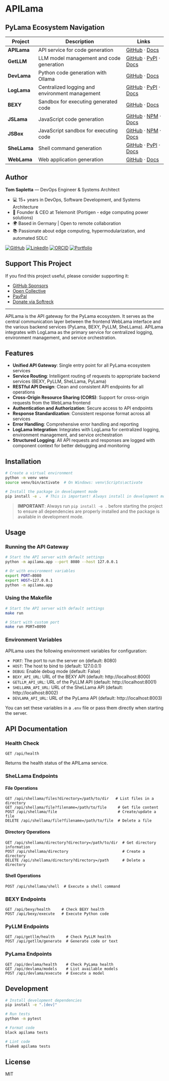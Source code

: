 # APILama

## PyLama Ecosystem Navigation

| Project | Description | Links |
|---------|-------------|-------|
| **APILama** | API service for code generation | [GitHub](https://github.com/py-lama/apilama) · [Docs](https://py-lama.github.io/apilama/) |
| **GetLLM** | LLM model management and code generation | [GitHub](https://github.com/py-lama/getllm) · [PyPI](https://pypi.org/project/getllm/) · [Docs](https://py-lama.github.io/getllm/) |
| **DevLama** | Python code generation with Ollama | [GitHub](https://github.com/py-lama/devlama) · [Docs](https://py-lama.github.io/devlama/) |
| **LogLama** | Centralized logging and environment management | [GitHub](https://github.com/py-lama/loglama) · [PyPI](https://pypi.org/project/loglama/) · [Docs](https://py-lama.github.io/loglama/) |
| **BEXY** | Sandbox for executing generated code | [GitHub](https://github.com/py-lama/bexy) · [Docs](https://py-lama.github.io/bexy/) |
| **JSLama** | JavaScript code generation | [GitHub](https://github.com/py-lama/jslama) · [NPM](https://www.npmjs.com/package/jslama) · [Docs](https://py-lama.github.io/jslama/) |
| **JSBox** | JavaScript sandbox for executing code | [GitHub](https://github.com/py-lama/jsbox) · [NPM](https://www.npmjs.com/package/jsbox) · [Docs](https://py-lama.github.io/jsbox/) |
| **SheLLama** | Shell command generation | [GitHub](https://github.com/py-lama/shellama) · [PyPI](https://pypi.org/project/shellama/) · [Docs](https://py-lama.github.io/shellama/) |
| **WebLama** | Web application generation | [GitHub](https://github.com/py-lama/weblama) · [Docs](https://py-lama.github.io/weblama/) |

## Author

**Tom Sapletta** — DevOps Engineer & Systems Architect

- 💻 15+ years in DevOps, Software Development, and Systems Architecture
- 🏢 Founder & CEO at Telemonit (Portigen - edge computing power solutions)
- 🌍 Based in Germany | Open to remote collaboration
- 📚 Passionate about edge computing, hypermodularization, and automated SDLC

[![GitHub](https://img.shields.io/badge/GitHub-181717?logo=github&logoColor=white)](https://github.com/tom-sapletta-com)
[![LinkedIn](https://img.shields.io/badge/LinkedIn-0077B5?logo=linkedin&logoColor=white)](https://linkedin.com/in/tom-sapletta-com)
[![ORCID](https://img.shields.io/badge/ORCID-A6CE39?logo=orcid&logoColor=white)](https://orcid.org/0009-0000-6327-2810)
[![Portfolio](https://img.shields.io/badge/Portfolio-000000?style=flat&logo=about.me&logoColor=white)](https://www.digitname.com/)

## Support This Project

If you find this project useful, please consider supporting it:

- [GitHub Sponsors](https://github.com/sponsors/tom-sapletta-com)
- [Open Collective](https://opencollective.com/tom-sapletta-com)
- [PayPal](https://www.paypal.me/softreck/10.00)
- [Donate via Softreck](https://donate.softreck.dev)

---

APILama is the API gateway for the PyLama ecosystem. It serves as the central communication layer between the frontend WebLama interface and the various backend services (PyLama, BEXY, PyLLM, SheLLama). APILama integrates with LogLama as the primary service for centralized logging, environment management, and service orchestration.

## Features

- **Unified API Gateway**: Single entry point for all PyLama ecosystem services
- **Service Routing**: Intelligent routing of requests to appropriate backend services (BEXY, PyLLM, SheLLama, PyLama)
- **RESTful API Design**: Clean and consistent API endpoints for all operations
- **Cross-Origin Resource Sharing (CORS)**: Support for cross-origin requests from the WebLama frontend
- **Authentication and Authorization**: Secure access to API endpoints
- **Response Standardization**: Consistent response format across all services
- **Error Handling**: Comprehensive error handling and reporting
- **LogLama Integration**: Integrates with LogLama for centralized logging, environment management, and service orchestration
- **Structured Logging**: All API requests and responses are logged with component context for better debugging and monitoring

## Installation

```bash
# Create a virtual environment
python -m venv venv
source venv/bin/activate  # On Windows: venv\Scripts\activate

# Install the package in development mode
pip install -e .  # This is important! Always install in development mode before starting
```

> **IMPORTANT**: Always run `pip install -e .` before starting the project to ensure all dependencies are properly installed and the package is available in development mode.

## Usage

### Running the API Gateway

```bash
# Start the API server with default settings
python -m apilama.app --port 8080 --host 127.0.0.1

# Or with environment variables
export PORT=8080
export HOST=127.0.0.1
python -m apilama.app
```

### Using the Makefile

```bash
# Start the API server with default settings
make run

# Start with custom port
make run PORT=8090
```

### Environment Variables

APILama uses the following environment variables for configuration:

- `PORT`: The port to run the server on (default: 8080)
- `HOST`: The host to bind to (default: 127.0.0.1)
- `DEBUG`: Enable debug mode (default: False)
- `BEXY_API_URL`: URL of the BEXY API (default: http://localhost:8000)
- `GETLLM_API_URL`: URL of the PyLLM API (default: http://localhost:8001)
- `SHELLAMA_API_URL`: URL of the SheLLama API (default: http://localhost:8002)
- `DEVLAMA_API_URL`: URL of the PyLama API (default: http://localhost:8003)

You can set these variables in a `.env` file or pass them directly when starting the server.

## API Documentation

### Health Check
```
GET /api/health
```
Returns the health status of the APILama service.

### SheLLama Endpoints

#### File Operations
```
GET /api/shellama/files?directory=/path/to/dir   # List files in a directory
GET /api/shellama/file?filename=/path/to/file     # Get file content
POST /api/shellama/file                           # Create/update a file
DELETE /api/shellama/file?filename=/path/to/file  # Delete a file
```

#### Directory Operations
```
GET /api/shellama/directory?directory=/path/to/dir  # Get directory information
POST /api/shellama/directory                        # Create a directory
DELETE /api/shellama/directory?directory=/path      # Delete a directory
```

#### Shell Operations
```
POST /api/shellama/shell  # Execute a shell command
```

### BEXY Endpoints
```
GET /api/bexy/health     # Check BEXY health
POST /api/bexy/execute   # Execute Python code
```

### PyLLM Endpoints
```
GET /api/getllm/health     # Check PyLLM health
POST /api/getllm/generate  # Generate code or text
```

### PyLama Endpoints
```
GET /api/devlama/health    # Check PyLama health
GET /api/devlama/models    # List available models
POST /api/devlama/execute  # Execute a model
```

## Development

```bash
# Install development dependencies
pip install -e ".[dev]"

# Run tests
python -m pytest

# Format code
black apilama tests

# Lint code
flake8 apilama tests
```

## License

MIT
